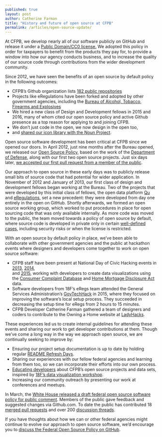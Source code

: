 ```yaml
---
published: true
layout: post
author: Catherine Farman
title: "History and future of open source at CFPB"
permalink: /articles/open-source-update/
---
```



At CFPB, we develop nearly all of our software publicly on GitHub 
and release it under a 
[Public Domain/CC0 license.](https://github.com/cfpb/source-code-policy/blob/gh-pages/TERMS.md) 
We adopted this policy in order for taxpayers to benefit from the products they pay for, 
to provide a window into how our agency conducts business, 
and to increase the quality of our source code through contributions 
from the wider development community.

Since 2012, we have seen the benefits of an open source by default policy 
in the following outcomes:

- CFPB’s Github organization lists [182 public repositories](https://github.com/cfpb)
- Projects like eRegulations have been forked and adopted by other government agencies, 
including the [Bureau of Alcohol, Tobacco, Firearms and Explosives](https://atf-eregs.18f.gov/)
- We hired a new class of Design and Development fellows in 2015 and 2016, 
many of whom cited our open source policy and active Github presence 
as a top reason for applying to and joining CFPB.
- We don’t just code in the open, we now design in the open too, 
- and [shared our icon library with the Noun Project](https://cfpb.github.io/articles/federal-icons-in-the-open/).

Open source software development has been critical at CFPB since we opened our doors. 
In April 2012, just nine months after the Bureau opened, 
we released our [Open Source Policy](http://www.consumerfinance.gov/blog/the-cfpbs-source-code-policy-open-and-shared/), 
based on the work of the [Department of Defense](http://dodcio.defense.gov/OpenSourceSoftwareFAQ.aspx#OSS_and_DoD_Policy), 
along with our first two open source projects. 
Just six days later, 
[we accepted our first pull request from a member of the public](https://github.com/cfpb/transit_subsidy/pull/1).

Our approach to open source in these early days 
was to publicly release small bits of source code that had potential for wider application. 
In November of 2012 and January of 2013, 
our first class of design and development fellows began working at the Bureau. 
Two of the projects that were developed by this initial class of fellows, 
the open data platform [Qu](https://github.com/cfpb/qu) 
and [eRegulations](https://github.com/cfpb/eRegulations), set a new precedent: 
they were developed from day one entirely in the open on GitHub. 
Shortly afterwards, we formed an open source working group, 
which worked to put procedures in place for open sourcing code that was only available internally. 
As more code was moved to the public, the team moved towards a policy of open source by default, 
where source code is developed in private only in certain 
[well-defined cases](https://github.com/cfpb/source-code-policy/blob/gh-pages/cfpb-source-code-policy.txt#L81-L94), 
including security risks or when the license is restricted.

With an open source by default policy in place, 
we’ve been able to collaborate with other government agencies 
and the public at hackathon events where designers and developers come together 
to work on open source software:

- CFPB staff have been present at National Day of Civic Hacking events 
in [2013](http://www.consumerfinance.gov/blog/we-participated-in-the-national-day-of-civic-hacking/), 
[2014](http://www.consumerfinance.gov/blog/we-participated-in-the-national-day-of-civic-hacking-again/),  
and [2015](http://www.consumerfinance.gov/blog/we-participated-in-the-national-day-of-civic-hacking-2015/), 
working with developers to create data visualizations using the [Consumer Complaint Database](http://www.consumerfinance.gov/complaintdatabase/) 
and [Home Mortgage Disclosure Act](http://www.consumerfinance.gov/hmda) data.
- Software developers from 18F’s eRegs team attended the General Services Administration’s 
[GovTechHack](https://18f.gsa.gov/2015/04/02/govtechhack-hacking-for-civic-improvement/) in 2015, 
where they focused on improving the software’s local setup process. 
They succeeded in decreasing the setup time for eRegs from 2 hours to 15 minutes.
- CFPB Developer Catherine Farman gathered a team of designers and coders 
to contribute to the Owning a Home website at [LadyHacks](http://ladyhacks.org/press/recap-from-2015).

These experiences led us to create internal guidelines for attending these events 
and sharing our work to get developer contributions at them. 
Though we’ve come a long way in the way we approach open source, 
we are continually seeking to improve by:

- Ensuring our project setup documentation is up to date by holding regular 
[README Refresh Days](https://cfpb.github.io/articles/readme-refresh-day/).
- Sharing our experiences with our fellow federal agencies and learning from them too, 
so we can incorporate their efforts into our own process.
- [Educating developers](https://github.com/cfpb/data-viz-workshop) about CFPB’s open source projects and data sets, 
inspired by [18F’s data visualization workshop](https://openglobe.github.io/cfpb-dataviz/).
- Increasing our community outreach by presenting our work at conferences and meetups.

In March, the [White House released a draft federal open source software policy for public comment](https://www.whitehouse.gov/blog/2016/03/09/leveraging-american-ingenuity-through-reusable-and-open-source-software). 
Members of the public gave feedback and suggested changes via Github.com. 
To date the public has contributed 18 
[merged pull requests](https://github.com/WhiteHouse/source-code-policy/pulls?q=is%3Apr+is%3Aclosed) 
and over 200 [discussion threads](https://github.com/whitehouse/source-code-policy/issues/).

If you have thoughts about how we can or other federal agencies 
might continue to evolve our approach to open source software, 
we’d encourage you to 
[discuss the Federal Open Source Policy on GitHub](https://github.com/whitehouse/source-code-policy/issues/).




<iframe src='https://cdn.knightlab.com/libs/timeline3/latest/embed/index.html?source=1Hr66qNKhDf85BRFeyBzTQ9rN5Z84B_JP-_ZSqH2YIIw&font=Default&lang=en&initial_zoom=2&height=650></iframe>